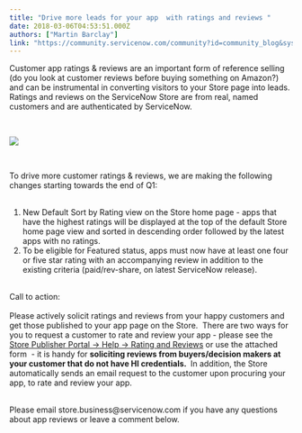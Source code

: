 ```yaml
---
title: "Drive more leads for your app  with ratings and reviews "
date: 2018-03-06T04:53:51.000Z
authors: ["Martin Barclay"]
link: "https://community.servicenow.com/community?id=community_blog&sys_id=2ddf1de7db2cd7844837f3231f9619c1"
---
```

<p>Customer app ratings &amp; reviews are an important form of reference selling (do you look at customer reviews before buying something on Amazon?) and can be instrumental in converting visitors to your Store page into leads. Ratings and reviews on the ServiceNow Store are from real, named customers and are authenticated by ServiceNow.</p>
<p> </p>
<p><img style="max-width: 100%; max-height: 480px;" src="5befdd6bdb2cd7844837f3231f9619d3.iix" /></p>
<p> </p>
<p>To drive more customer ratings &amp; reviews, we are making the following changes starting towards the end of Q1:<br /><br /></p>
<ol><li>New Default Sort by Rating view on the Store home page - apps that have the highest ratings will be displayed at the top of the default Store home page view and sorted in descending order followed by the latest apps with no ratings.</li><li>To be eligible for Featured status, apps must now have at least one four or five star rating with an accompanying review in addition to the existing criteria (paid/rev-share, on latest ServiceNow release).</li></ol>
<p><br />Call to action:<br /><br />Please actively solicit ratings and reviews from your happy customers and get those published to your app page on the Store.  There are two ways for you to request a customer to rate and review your app - please see the <a href="https://tpp.servicenow.com/sn_appstore_store.do#!/tpp/help?article&#61;KB0030025" rel="nofollow">Store Publisher Portal -&gt; Help -&gt; Rating and Reviews</a> or use the attached form  - it is handy for <strong>soliciting reviews from buyers/decision makers at your customer that do not have HI credentials. </strong> In addition, the Store automatically sends an email request to the customer upon procuring your app, to rate and review your app.</p>
<p><br />Please email store.business&#64;servicenow.com if you have any questions about app reviews or leave a comment below. </p>
<p><br /><br /></p>